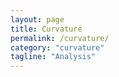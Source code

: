 ```yaml
---
layout: page
title: Curvature
permalink: /curvature/
category: "curvature"
tagline: "Analysis"
---
```

